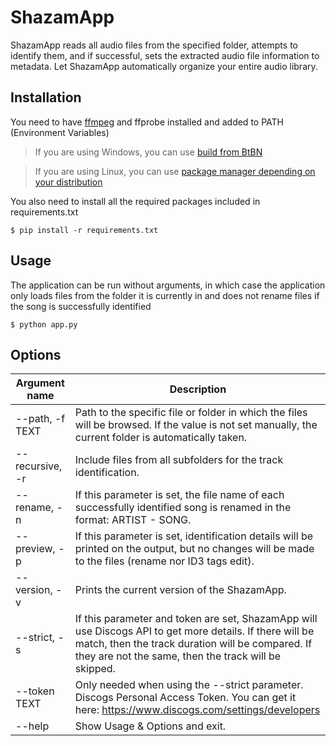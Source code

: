 # ShazamApp

ShazamApp reads all audio files from the specified folder, attempts to identify them, and if successful, sets the extracted audio file information to metadata. Let ShazamApp automatically organize your entire audio library.

## Installation

You need to have [ffmpeg](https://ffmpeg.org/) and ffprobe installed and added to PATH (Environment Variables)

> If you are using Windows, you can use [build from BtBN](https://github.com/BtbN/FFmpeg-Builds)

> If you are using Linux, you can use [package manager depending on your distribution](https://ffmpeg.org/download.html#build-linux)

You also need to install all the required packages included in requirements.txt

```
$ pip install -r requirements.txt
```

## Usage

The application can be run without arguments, in which case the application only loads files from the folder it is currently in and does not rename files if the song is successfully identified

```
$ python app.py
```

## Options

| Argument name   | Description                                                                                                                                                                                                          |
| --------------- | -------------------------------------------------------------------------------------------------------------------------------------------------------------------------------------------------------------------- |
| --path, -f TEXT | Path to the specific file or folder in which the files will be browsed. If the value is not set manually, the current folder is automatically taken.                                                                 |
| --recursive, -r | Include files from all subfolders for the track identification.                                                                                                                                                      |
| --rename, -n    | If this parameter is set, the file name of each successfully identified song is renamed in the format: ARTIST - SONG.                                                                                                |
| --preview, -p   | If this parameter is set, identification details will be printed on the output, but no changes will be made to the files (rename nor ID3 tags edit).                                                                 |
| --version, -v   | Prints the current version of the ShazamApp.                                                                                                                                                                         |
| --strict, -s    | If this parameter and token are set, ShazamApp will use Discogs API to get more details. If there will be match, then the track duration will be compared. If they are not the same, then the track will be skipped. |
| --token TEXT    | Only needed when using the --strict parameter. Discogs Personal Access Token. You can get it here: https://www.discogs.com/settings/developers                                                                       |
| --help          | Show Usage & Options and exit.                                                                                                                                                                                       |
